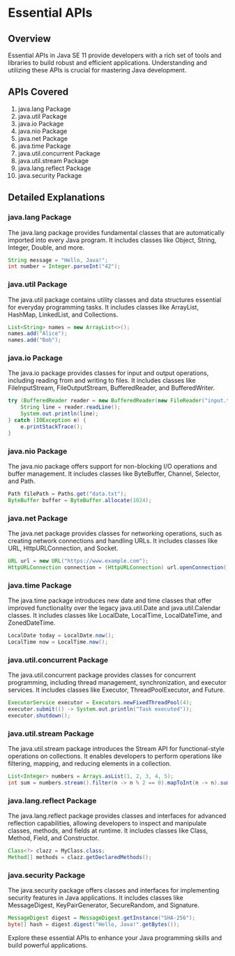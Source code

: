 # Essential APIs

## Overview
Essential APIs in Java SE 11 provide developers with a rich set of tools and libraries to build robust and efficient applications. Understanding and utilizing these APIs is crucial for mastering Java development.

## APIs Covered
1. java.lang Package
2. java.util Package
3. java.io Package
4. java.nio Package
5. java.net Package
6. java.time Package
7. java.util.concurrent Package
8. java.util.stream Package
9. java.lang.reflect Package
10. java.security Package

## Detailed Explanations

### java.lang Package
The java.lang package provides fundamental classes that are automatically imported into every Java program. It includes classes like Object, String, Integer, Double, and more.

```java
String message = "Hello, Java!";
int number = Integer.parseInt("42");
```

### java.util Package
The java.util package contains utility classes and data structures essential for everyday programming tasks. It includes classes like ArrayList, HashMap, LinkedList, and Collections.

```java
List<String> names = new ArrayList<>();
names.add("Alice");
names.add("Bob");
```

### java.io Package
The java.io package provides classes for input and output operations, including reading from and writing to files. It includes classes like FileInputStream, FileOutputStream, BufferedReader, and BufferedWriter.

```java
try (BufferedReader reader = new BufferedReader(new FileReader("input.txt"))) {
    String line = reader.readLine();
    System.out.println(line);
} catch (IOException e) {
    e.printStackTrace();
}
```

### java.nio Package
The java.nio package offers support for non-blocking I/O operations and buffer management. It includes classes like ByteBuffer, Channel, Selector, and Path.

```java
Path filePath = Paths.get("data.txt");
ByteBuffer buffer = ByteBuffer.allocate(1024);
```

### java.net Package
The java.net package provides classes for networking operations, such as creating network connections and handling URLs. It includes classes like URL, HttpURLConnection, and Socket.

```java
URL url = new URL("https://www.example.com");
HttpURLConnection connection = (HttpURLConnection) url.openConnection();
```

### java.time Package
The java.time package introduces new date and time classes that offer improved functionality over the legacy java.util.Date and java.util.Calendar classes. It includes classes like LocalDate, LocalTime, LocalDateTime, and ZonedDateTime.

```java
LocalDate today = LocalDate.now();
LocalTime now = LocalTime.now();
```

### java.util.concurrent Package
The java.util.concurrent package provides classes for concurrent programming, including thread management, synchronization, and executor services. It includes classes like Executor, ThreadPoolExecutor, and Future.

```java
ExecutorService executor = Executors.newFixedThreadPool(4);
executor.submit(() -> System.out.println("Task executed"));
executor.shutdown();
```

### java.util.stream Package
The java.util.stream package introduces the Stream API for functional-style operations on collections. It enables developers to perform operations like filtering, mapping, and reducing elements in a collection.

```java
List<Integer> numbers = Arrays.asList(1, 2, 3, 4, 5);
int sum = numbers.stream().filter(n -> n % 2 == 0).mapToInt(n -> n).sum();
```

### java.lang.reflect Package
The java.lang.reflect package provides classes and interfaces for advanced reflection capabilities, allowing developers to inspect and manipulate classes, methods, and fields at runtime. It includes classes like Class, Method, Field, and Constructor.

```java
Class<?> clazz = MyClass.class;
Method[] methods = clazz.getDeclaredMethods();
```

### java.security Package
The java.security package offers classes and interfaces for implementing security features in Java applications. It includes classes like MessageDigest, KeyPairGenerator, SecureRandom, and Signature.

```java
MessageDigest digest = MessageDigest.getInstance("SHA-256");
byte[] hash = digest.digest("Hello, Java!".getBytes());
```

Explore these essential APIs to enhance your Java programming skills and build powerful applications.

